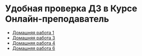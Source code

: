 # Удобная проверка ДЗ в Курсе **Онлайн-преподаватель**

* [Домашняя работа 1](./homework1)
* [Домашняя работа 3](./homework3)
* [Домашняя работа 4](./homework4)
* [Домашняя работа 6](./homework6)
